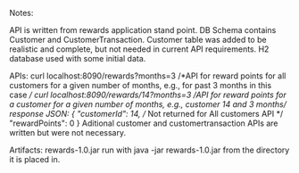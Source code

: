 Notes:
  
API is written from rewards application stand point.
DB Schema contains Customer and CustomerTransaction. Customer table was added to be realistic and complete, but not needed in current API requirements.
H2 database used with some initial data.
	
APIs:
curl localhost:8090/rewards?months=3 
 /*API for reward points for all customers for a given number of months, e.g., for past 3 months in this case */
curl localhost:8090/rewards/14?months=3 
/*API for reward points for a customer for a given number of months, e.g., customer 14 and 3 months*/
response JSON:
{
    "customerId": 14, /* Not returned for All customers API */
        "rewardPoints": 0
       }
Aditional customer and customertransaction APIs are written but were not necessary.
	
Artifacts:
rewards-1.0.jar
run with java -jar rewards-1.0.jar from the directory it is placed in.
